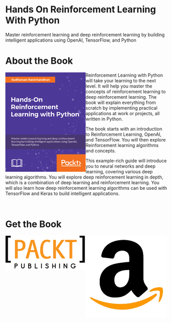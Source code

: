 # Hands On Reinforcement Learning With Python

Master reinforcement learning and deep reinforcement learning by building intelligent applications using OpenAI, TensorFlow, and Python


# About the Book

<a target="_blank" href="https://www.amazon.com/dp/B079Q3WLM4/ref=sr_1_1?ie=UTF8&qid=1518175121&sr=8-1&keywords=hands+on+reinforcement+learning+with+python">
  <img src="./images/book_cover.jpg" alt="Book Cover" width="250" align="left"/>
</a>

Reinforcement Learning with Python will take your learning to the next level. It will help you master the concepts of reinforcement learning to deep reinforcement learning. The book will explain everything from scratch by implementing practical applications at work or projects, all written in Python.

The book starts with an introduction to Reinforcement Learning, OpenAI, and TensorFlow. You will then explore Reinforcement learning algorithms and concepts. 

This example-rich guide will introduce you to neural networks and deep learning, covering various deep learning algorithms. You will explore deep reinforcement learning in depth, which is a combination of deep learning and reinforcement learning. You will also learn how deep reinforcement learning algorithms can be used with TensorFlow and Keras to build intelligent applications.


<br>

# Get the Book
<div>
<a target="_blank" href="https://www.packtpub.com/big-data-and-business-intelligence/hands-reinforcement-learning-python">
  <img src="./images/packt_logo.png" alt="Packt" align="left"/>
</a>
<a target="_blank" href="https://www.amazon.com/dp/B079Q3WLM4/ref=sr_1_1?ie=UTF8&qid=1518175121&sr=8-1&keywords=hands+on+reinforcement+learning+with+python">
  <img src="./images/amazon-1.png" alt="Amazon" align="left"/>
</a>
<br>
</div>
